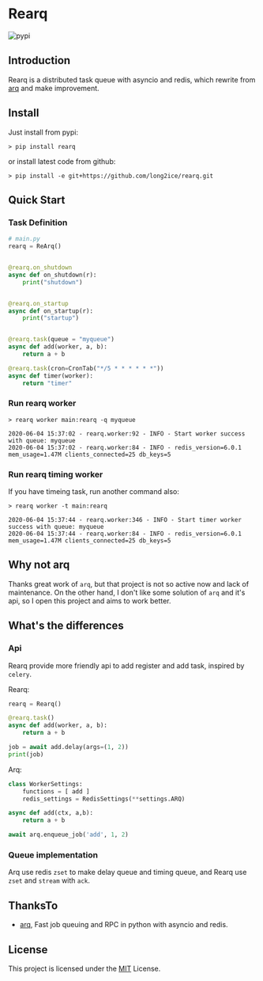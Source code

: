# Rearq

![pypi](https://img.shields.io/pypi/v/aericrearqh.svg?style=flat)

## Introduction

Rearq is a distributed task queue with asyncio and redis, which rewrite from [arq](https://github.com/samuelcolvin/arq) and make improvement.

## Install

Just install from pypi:

```shell
> pip install rearq
```

or install latest code from github:

```shell
> pip install -e git+https://github.com/long2ice/rearq.git
```

## Quick Start

### Task Definition

```python
# main.py
rearq = ReArq()


@rearq.on_shutdown
async def on_shutdown(r):
    print("shutdown")


@rearq.on_startup
async def on_startup(r):
    print("startup")


@rearq.task(queue = "myqueue")
async def add(worker, a, b):
    return a + b

@rearq.task(cron=CronTab("*/5 * * * * * *"))
async def timer(worker):
    return "timer"
```

### Run rearq worker

```shell
> rearq worker main:rearq -q myqueue
```

```log
2020-06-04 15:37:02 - rearq.worker:92 - INFO - Start worker success with queue: myqueue
2020-06-04 15:37:02 - rearq.worker:84 - INFO - redis_version=6.0.1 mem_usage=1.47M clients_connected=25 db_keys=5
```

### Run rearq timing worker

If you have timeing task, run another command also:

```shell
> rearq worker -t main:rearq
```

```log
2020-06-04 15:37:44 - rearq.worker:346 - INFO - Start timer worker success with queue: myqueue
2020-06-04 15:37:44 - rearq.worker:84 - INFO - redis_version=6.0.1 mem_usage=1.47M clients_connected=25 db_keys=5
```

## Why not arq

Thanks great work of `arq`, but that project is not so active now and lack of maintenance. On the other hand, I don't like some solution of `arq` and it's api, so I open this project and aims to work better.

## What's the differences

### Api

Rearq provide more friendly api to add register and add task, inspired by `celery`.

Rearq:

```python
rearq = Rearq()

@rearq.task()
async def add(worker, a, b):
    return a + b

job = await add.delay(args=(1, 2))
print(job)
```

Arq:

```python
class WorkerSettings:
    functions = [ add ]
    redis_settings = RedisSettings(**settings.ARQ)

async def add(ctx, a,b):
    return a + b

await arq.enqueue_job('add', 1, 2)
```

### Queue implementation

Arq use redis `zset` to make delay queue and timing queue, and Rearq use `zset` and `stream` with `ack`.

## ThanksTo

- [arq](https://github.com/samuelcolvin/arq), Fast job queuing and RPC in python with asyncio and redis.

## License

This project is licensed under the [MIT](https://github.com/long2ice/rearq/blob/master/LICENSE) License.
